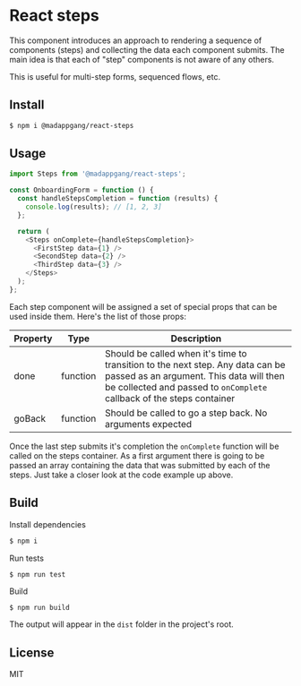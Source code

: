 # React steps

This component introduces an approach to rendering a sequence of components (steps) and collecting the data each component submits. The main idea is that each of "step" components is not aware of any others.

This is useful for multi-step forms, sequenced flows, etc.

## Install

```bash
$ npm i @madappgang/react-steps
```

## Usage

```javascript
import Steps from '@madappgang/react-steps';

const OnboardingForm = function () {
  const handleStepsCompletion = function (results) {
    console.log(results); // [1, 2, 3]
  };

  return (
    <Steps onComplete={handleStepsCompletion}>
      <FirstStep data={1} />
      <SecondStep data={2} />
      <ThirdStep data={3} />
    </Steps>
  );
};
```

Each step component will be assigned a set of special props that can be used inside them. Here's the list of those props:

| Property | Type | Description
| --- | --- | --- |
| done | function | Should be called when it's time to transition to the next step. Any data can be passed as an argument. This data will then be collected and passed to `onComplete` callback of the steps container |
| goBack | function | Should be called to go a step back. No arguments expected |

Once the last step submits it's completion the `onComplete` function will be called on the steps container.
As a first argument there is going to be passed an array containing the data that was submitted by each of the steps. Just take a closer look at the code example up above.

## Build

Install dependencies
```bash
$ npm i
```

Run tests
```bash
$ npm run test
```

Build
```
$ npm run build
```

The output will appear in the `dist` folder in the project's root.

## License
MIT